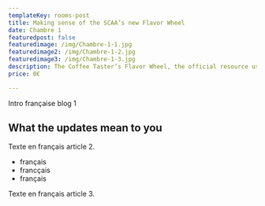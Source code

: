 ```yaml
---
templateKey: rooms-post
title: Making sense of the SCAA’s new Flavor Wheel
date: Chambre 1
featuredpost: false
featuredimage: /img/Chambre-1-1.jpg
featuredimage2: /img/Chambre-1-2.jpg
featuredimage3: /img/Chambre-1-3.jpg
description: The Coffee Taster’s Flavor Wheel, the official resource used by coffee tasters, has been revised for the first time this year.
price: 0€

---
```

Intro française blog 1

## What the updates mean to you

Texte en français article 2.

* français
* francçais
* français

Texte en français article 3.
